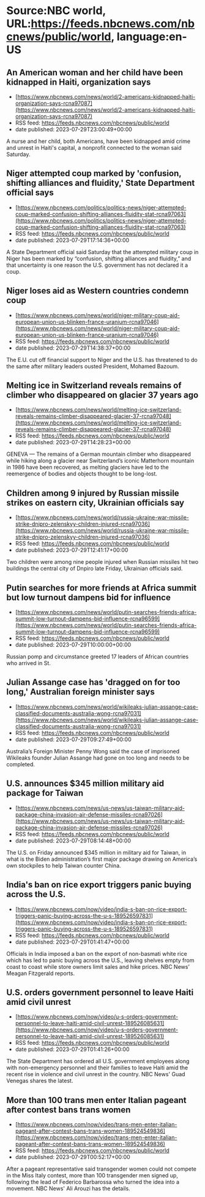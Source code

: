 # Source:NBC world, URL:https://feeds.nbcnews.com/nbcnews/public/world, language:en-US

## An American woman and her child have been kidnapped in Haiti, organization says
 - [https://www.nbcnews.com/news/world/2-americans-kidnapped-haiti-organization-says-rcna97087](https://www.nbcnews.com/news/world/2-americans-kidnapped-haiti-organization-says-rcna97087)
 - RSS feed: https://feeds.nbcnews.com/nbcnews/public/world
 - date published: 2023-07-29T23:00:49+00:00

A nurse and her child, both Americans, have been kidnapped amid crime and unrest in Haiti's capital, a nonprofit connected to the woman said Saturday.

## Niger attempted coup marked by 'confusion, shifting alliances and fluidity,' State Department official says
 - [https://www.nbcnews.com/politics/politics-news/niger-attempted-coup-marked-confusion-shifting-alliances-fluidity-stat-rcna97063](https://www.nbcnews.com/politics/politics-news/niger-attempted-coup-marked-confusion-shifting-alliances-fluidity-stat-rcna97063)
 - RSS feed: https://feeds.nbcnews.com/nbcnews/public/world
 - date published: 2023-07-29T17:14:36+00:00

A State Department official said Saturday that the attempted military coup in Niger has been marked by “confusion, shifting alliances and fluidity,” and that uncertainty is one reason the U.S. government has not declared it a coup.

## Niger loses aid as Western countries condemn coup
 - [https://www.nbcnews.com/news/world/niger-military-coup-aid-european-union-us-blinken-france-uranium-rcna97046](https://www.nbcnews.com/news/world/niger-military-coup-aid-european-union-us-blinken-france-uranium-rcna97046)
 - RSS feed: https://feeds.nbcnews.com/nbcnews/public/world
 - date published: 2023-07-29T14:38:37+00:00

The E.U. cut off financial support to Niger and the U.S. has threatened to do the same after military leaders ousted President, Mohamed Bazoum.

## Melting ice in Switzerland reveals remains of climber who disappeared on glacier 37 years ago
 - [https://www.nbcnews.com/news/world/melting-ice-switzerland-reveals-remains-climber-disappeared-glacier-37-rcna97048](https://www.nbcnews.com/news/world/melting-ice-switzerland-reveals-remains-climber-disappeared-glacier-37-rcna97048)
 - RSS feed: https://feeds.nbcnews.com/nbcnews/public/world
 - date published: 2023-07-29T14:28:23+00:00

GENEVA — The remains of a German mountain climber who disappeared while hiking along a glacier near Switzerland’s iconic Matterhorn mountain in 1986 have been recovered, as melting glaciers have led to the reemergence of bodies and objects thought to be long-lost.

## Children among 9 injured by Russian missile strikes on eastern city, Ukrainian officials say
 - [https://www.nbcnews.com/news/world/russia-ukraine-war-missile-strike-dnipro-zelenskyy-children-injured-rcna97036](https://www.nbcnews.com/news/world/russia-ukraine-war-missile-strike-dnipro-zelenskyy-children-injured-rcna97036)
 - RSS feed: https://feeds.nbcnews.com/nbcnews/public/world
 - date published: 2023-07-29T12:41:17+00:00

Two children were among nine people injured when Russian missiles hit two buildings the central city of Dnpiro late Friday, Ukrainian officials said.

## Putin searches for more friends at Africa summit but low turnout dampens bid for influence
 - [https://www.nbcnews.com/news/world/putin-searches-friends-africa-summit-low-turnout-dampens-bid-influence-rcna96599](https://www.nbcnews.com/news/world/putin-searches-friends-africa-summit-low-turnout-dampens-bid-influence-rcna96599)
 - RSS feed: https://feeds.nbcnews.com/nbcnews/public/world
 - date published: 2023-07-29T10:00:00+00:00

Russian pomp and circumstance greeted 17 leaders of African countries who arrived in St.

## Julian Assange case has 'dragged on for too long,' Australian foreign minister says
 - [https://www.nbcnews.com/news/world/wikileaks-julian-assange-case-classified-documents-australia-wong-rcna97031](https://www.nbcnews.com/news/world/wikileaks-julian-assange-case-classified-documents-australia-wong-rcna97031)
 - RSS feed: https://feeds.nbcnews.com/nbcnews/public/world
 - date published: 2023-07-29T09:27:49+00:00

Australia’s Foreign Minister Penny Wong said the case of imprisoned Wikileaks founder Julian Assange had gone on too long and needs to be completed.

## U.S. announces $345 million military aid package for Taiwan
 - [https://www.nbcnews.com/news/us-news/us-taiwan-military-aid-package-china-invasion-air-defense-missiles-rcna97026](https://www.nbcnews.com/news/us-news/us-taiwan-military-aid-package-china-invasion-air-defense-missiles-rcna97026)
 - RSS feed: https://feeds.nbcnews.com/nbcnews/public/world
 - date published: 2023-07-29T08:14:48+00:00

The U.S. on Friday announced $345 million in military aid for Taiwan, in what is the Biden administration’s first major package drawing on America’s own stockpiles to help Taiwan counter China.

## India's ban on rice export triggers panic buying across the U.S.
 - [https://www.nbcnews.com/now/video/india-s-ban-on-rice-export-triggers-panic-buying-across-the-u-s-189526597831](https://www.nbcnews.com/now/video/india-s-ban-on-rice-export-triggers-panic-buying-across-the-u-s-189526597831)
 - RSS feed: https://feeds.nbcnews.com/nbcnews/public/world
 - date published: 2023-07-29T01:41:47+00:00

Officials in India imposed a ban on the export of non-basmati white rice which has led to panic buying across the U.S., leaving shelves empty from coast to coast while store owners limit sales and hike prices. NBC News’ Meagan Fitzgerald reports.

## U.S. orders government personnel to leave Haiti amid civil unrest
 - [https://www.nbcnews.com/now/video/u-s-orders-government-personnel-to-leave-haiti-amid-civil-unrest-189526085631](https://www.nbcnews.com/now/video/u-s-orders-government-personnel-to-leave-haiti-amid-civil-unrest-189526085631)
 - RSS feed: https://feeds.nbcnews.com/nbcnews/public/world
 - date published: 2023-07-29T01:41:26+00:00

The State Department has ordered all U.S. government employees along with non-emergency personnel and their families to leave Haiti amid the recent rise in violence and civil unrest in the country. NBC News' Guad Venegas shares the latest.

## More than 100 trans men enter Italian pageant after contest bans trans women
 - [https://www.nbcnews.com/now/video/trans-men-enter-italian-pageant-after-contest-bans-trans-women-189524549836](https://www.nbcnews.com/now/video/trans-men-enter-italian-pageant-after-contest-bans-trans-women-189524549836)
 - RSS feed: https://feeds.nbcnews.com/nbcnews/public/world
 - date published: 2023-07-29T00:52:17+00:00

After a pageant representative said transgender women could not compete in the Miss Italy contest, more than 100 transgender men signed up, following the lead of Federico Barbarossa who turned the idea into a movement. NBC News' Ali Arouzi has the details.

